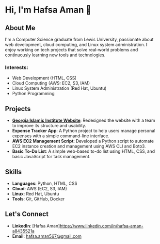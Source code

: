 # Hi, I'm Hafsa Aman 👋

## About Me
I'm a Computer Science graduate from Lewis University, passionate about web development, cloud computing, and Linux system administration. I enjoy working on tech projects that solve real-world problems and continuously learning new tools and technologies.

### Interests:
- Web Development (HTML, CSS)
- Cloud Computing (AWS: EC2, S3, IAM)
- Linux System Administration (Red Hat, Ubuntu)
- Python Programming

## Projects
- **[Georgia Islamic Institute Website](https://github.com/hafsaamann/Georgia-Islamic-Institute-Website.git)**: Redesigned the website with a team to improve its structure and usability.
- **Expense Tracker App**: A Python project to help users manage personal expenses with a simple command-line interface.
- **AWS EC2 Management Script**: Developed a Python script to automate EC2 instance creation and management using AWS CLI and Boto3.
- **Basic To-Do List**: A simple web-based to-do list using HTML, CSS, and basic JavaScript for task management.

## Skills
- **Languages**: Python, HTML, CSS
- **Cloud**: AWS (EC2, S3, IAM)
- **Linux**: Red Hat, Ubuntu
- **Tools**: Git, GitHub, Docker

## Let's Connect
- **LinkedIn**: [Hafsa Aman]https://www.linkedin.com/in/hafsa-aman-a8435521a
- **Email**:   hafsa.aman567@gmail.com
